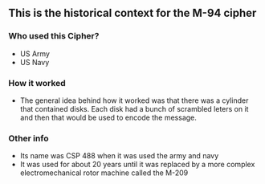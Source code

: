 ## This is the historical context for the M-94 cipher

### Who used this Cipher?
* US Army
* US Navy

### How it worked
* The general idea behind how it worked was that there was a cylinder that contained disks. Each disk had a bunch of scrambled leters on it and then that would be used to encode the message.

### Other info
* Its name was CSP 488 when it was used the army and navy
* It was used for about 20 years until it was replaced by a more complex electromechanical rotor machine called the M-209
